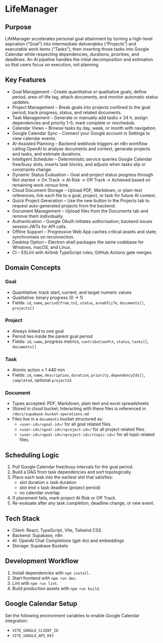 # LifeManager
## Purpose
LifeManager accelerates personal goal attainment by turning a high-level aspiration (“Goal”) into intermediate deliverables (“Projects”) and executable work items (“Tasks”), then inserting those tasks into Google Calendar while respecting dependencies, durations, priorities, and deadlines. An AI pipeline handles the initial decomposition and estimation so that users focus on execution, not planning.
## Key Features
- Goal Management – Create quantitative or qualitative goals; define period, area-of-life tag, attach documents, and monitor automatic status updates.
- Project Management – Break goals into projects confined to the goal period; track progress, status, and related documents.
- Task Management – Generate or manually add tasks ≤ 24 h, assign dependencies and priority 1-5; mark complete or reschedule.
- Calendar Views – Browse tasks by day, week, or month with navigation.
- Google Calendar Sync – Connect your Google account in Settings to view calendar events.
- AI-Assisted Planning – Backend webhook triggers an n8n workflow calling OpenAI to analyse documents and context, generate projects and tasks, and estimate durations.
- Intelligent Scheduler – Deterministic service queries Google Calendar free/busy slots, inserts task blocks, and adjusts when tasks slip or constraints change.
- Dynamic Status Evaluation – Goal and project status progress through Not started → On Track → At Risk → Off Track → Achieved based on remaining work versus time.
- Cloud Document Storage – Upload PDF, Markdown, or plain-text references; link each file to a goal, project, or task for future AI context.
- Quick Project Generation – Use the new button in the Projects tab to request auto-generated projects from the backend.
- Document Management – Upload files from the Documents tab and remove them individually.
- Authentication – Google OAuth initiates authorisation; backend issues session JWTs for API calls.
- Offline Support – Progressive Web App caches critical assets and state; synchronises on reconnection.
- Desktop Option – Electron shell packages the same codebase for Windows, macOS, and Linux.
- CI – ESLint with Airbnb TypeScript rules; GitHub Actions gate merges.
## Domain Concepts
### Goal
- Quantitative: track start, current, and target numeric values
- Qualitative: binary progress (0 → 1)
- Fields: `id`, `name`, `period{from,to}`, `status`, `areaOfLife`, `documents[]`, `projects[]`
### Project
- Always linked to one goal
- Period lies inside the parent goal period
- Fields: `id`, `name`, progress metrics, `contributionPct`, `status`, `tasks[]`, `documents[]`
### Task
- Atomic action ≤ 1 440 min
- Fields: `id`, `name`, `description`, `duration`, `priority`, `dependencyIds[]`, `completed`, optional `projectId`
### Document
- Types accepted: PDF, Markdown, plain text and excel spreadsheets
- Stored in cloud bucket; Interacting with these files is referenced in `/docs/supabase-bucket-operations.md`
- Files live in a `documents` bucket structured as:
  - `<user-id>/<goal-id>/` for all goal related files.
  - `<user-id>/<goal-id>/<project-id>/` for all project related files.
  - `<user-id>/<goal-id>/<project-id>/<topic-id>/` for all topic related files.
## Scheduling Logic
1. Pull Google Calendar free/busy intervals for the goal period.
2. Build a DAG from task dependencies and sort topologically.
3. Place each task into the earliest slot that satisfies:
    - slot duration ≥ task duration
    - slot end ≤ task deadline (project period)
    - no calendar overlap
4.  If placement fails, mark project At Risk or Off Track.
5. Re-evaluate after any task completion, deadline change, or new event.
## Tech Stack
- Client: React, TypeScript, Vite, Tailwind CSS
- Backend: Supabase, n8n
- AI: OpenAI Chat Completions (gpt-4o) and embeddings
- Storage: Supabase Buckets
## Development Workflow
1. Install dependencies with `npm install`.
3. Start frontend with `npm run dev`.
4. Lint with `npm run lint`.
5. Build production assets with `npm run build`.

## Google Calendar Setup

Set the following environment variables to enable Google Calendar integration:

- `VITE_GOOGLE_CLIENT_ID`
- `VITE_GOOGLE_API_KEY`

